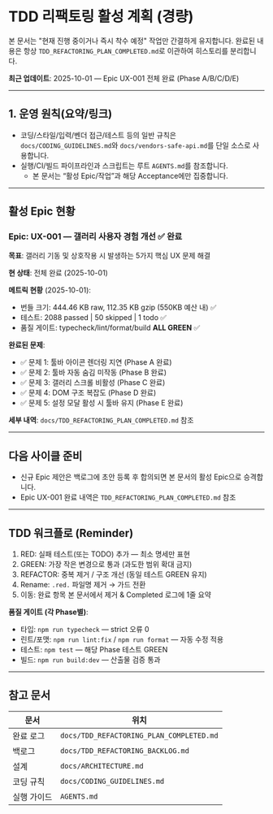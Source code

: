 # TDD 리팩토링 활성 계획 (경량)

본 문서는 "현재 진행 중이거나 즉시 착수 예정" 작업만 간결하게 유지합니다. 완료된
내용은 항상 `TDD_REFACTORING_PLAN_COMPLETED.md`로 이관하여 히스토리를
분리합니다.

**최근 업데이트**: 2025-10-01 — Epic UX-001 전체 완료 (Phase A/B/C/D/E)

---

## 1. 운영 원칙(요약/링크)

- 코딩/스타일/입력/벤더 접근/테스트 등의 일반 규칙은
  `docs/CODING_GUIDELINES.md`와 `docs/vendors-safe-api.md`를 단일 소스로
  사용합니다.
- 실행/CI/빌드 파이프라인과 스크립트는 루트 `AGENTS.md`를 참조합니다.
  - 본 문서는 “활성 Epic/작업”과 해당 Acceptance에만 집중합니다.

---

## 활성 Epic 현황

### Epic: UX-001 — 갤러리 사용자 경험 개선 ✅ **완료**

**목표**: 갤러리 기동 및 상호작용 시 발생하는 5가지 핵심 UX 문제 해결

**현 상태**: 전체 완료 (2025-10-01)

**메트릭 현황** (2025-10-01):

- 번들 크기: 444.46 KB raw, 112.35 KB gzip (550KB 예산 내) ✅
- 테스트: 2088 passed | 50 skipped | 1 todo ✅
- 품질 게이트: typecheck/lint/format/build **ALL GREEN** ✅

**완료된 문제**:

- ✅ 문제 1: 툴바 아이콘 렌더링 지연 (Phase A 완료)
- ✅ 문제 2: 툴바 자동 숨김 미작동 (Phase B 완료)
- ✅ 문제 3: 갤러리 스크롤 비활성 (Phase C 완료)
- ✅ 문제 4: DOM 구조 복잡도 (Phase D 완료)
- ✅ 문제 5: 설정 모달 활성 시 툴바 유지 (Phase E 완료)

**세부 내역**: `docs/TDD_REFACTORING_PLAN_COMPLETED.md` 참조

---

## 다음 사이클 준비

- 신규 Epic 제안은 백로그에 초안 등록 후 합의되면 본 문서의 활성 Epic으로
  승격합니다.
- Epic UX-001 완료 내역은 `TDD_REFACTORING_PLAN_COMPLETED.md` 참조

---

## TDD 워크플로 (Reminder)

1. RED: 실패 테스트(또는 TODO) 추가 — 최소 명세만 표현
2. GREEN: 가장 작은 변경으로 통과 (과도한 범위 확대 금지)
3. REFACTOR: 중복 제거 / 구조 개선 (동일 테스트 GREEN 유지)
4. Rename: `.red.` 파일명 제거 → 가드 전환
5. 이동: 완료 항목 본 문서에서 제거 & Completed 로그에 1줄 요약

**품질 게이트 (각 Phase별)**:

- 타입: `npm run typecheck` — strict 오류 0
- 린트/포맷: `npm run lint:fix` / `npm run format` — 자동 수정 적용
- 테스트: `npm test` — 해당 Phase 테스트 GREEN
- 빌드: `npm run build:dev` — 산출물 검증 통과

---

## 참고 문서

| 문서        | 위치                                     |
| ----------- | ---------------------------------------- |
| 완료 로그   | `docs/TDD_REFACTORING_PLAN_COMPLETED.md` |
| 백로그      | `docs/TDD_REFACTORING_BACKLOG.md`        |
| 설계        | `docs/ARCHITECTURE.md`                   |
| 코딩 규칙   | `docs/CODING_GUIDELINES.md`              |
| 실행 가이드 | `AGENTS.md`                              |

